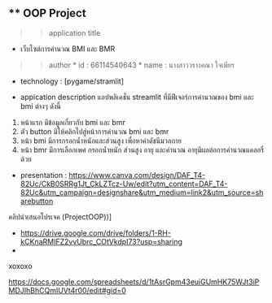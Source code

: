  ** OOP Project
 ---
 >> application title
* เว็บไซต์การคำนวณ BMI และ BMR
 >> author
    * id : 66114540643
    * name : นางสาววรางคณา ใจเพียร

- technology : [pygame/stramlit]
  
- appication description
แอปพลิเคชั่น streamlit ที่มีฟีเจอร์การคำนวณของ bmi และ bmi ต่างๆ ดังนี้
1. หน้าแรก มีข้อมูลเกี่ยวกับ bmi และ bmr
2. ตัว button มีให้คลิกไปสู่หน้าการคำนวณ bmi และ bmr
3. หน้า bmi มีการกรอกน้ำหนักและส่วนสูง เพื่อหาค่าดัชนีมวลกาย
4. หน้า bmr มีการเลือกเพศ กรอกน้ำหนัก ส่วนสูง อายุ และคำนวณ อายุมีผลต่อการคำนวณแคลอรี่ด้วย

* presentation : https://www.canva.com/design/DAF_T4-82Uc/CkB0SRRg1Jt_CkLZTcz-Uw/edit?utm_content=DAF_T4-82Uc&utm_campaign=designshare&utm_medium=link2&utm_source=sharebutton

คลิปนำเสนอโปรเจค (ProjectOOP))] 
* https://drive.google.com/drive/folders/1-RH-kCKnaRMIFZ2vvUbrc_COtVkdpI73?usp=sharing
* 
 xoxoxo

https://docs.google.com/spreadsheets/d/1tAsrGpm43euiGUmHK75WJt3iPMDJIhBhCQmIUVt4r00/edit#gid=0

